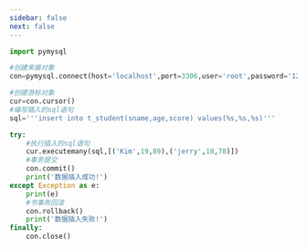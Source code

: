 ```yaml
---
sidebar: false
next: false
---
```

<BlogInfo/>






```python
import pymysql

#创建来接对象
con=pymysql.connect(host='localhost',port=3306,user='root',password='123456',database='python_db')

#创建游标对象
cur=con.cursor()
#编写插入的sql语句
sql='''insert into t_student(sname,age,score) values(%s,%s,%s)'''

try:
    #执行插入的sql语句
    cur.executemany(sql,[('Kim',19,89),('jerry',18,78)])
    #事务提交
    con.commit()
    print('数据插入成功!')
except Exception as e:
    print(e)
    #书事务回滚
    con.rollback()
    print('数据插入失败!')
finally:
    con.close()
```






<ActionBox />
        
<style>#top-box {margin-top:0.5rem!important;}</style>